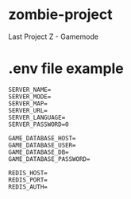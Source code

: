 # zombie-project

Last Project Z - Gamemode

# .env file example

```
SERVER_NAME=
SERVER_MODE=
SERVER_MAP=
SERVER_URL=
SERVER_LANGUAGE=
SERVER_PASSWORD=0

GAME_DATABASE_HOST=
GAME_DATABASE_USER=
GAME_DATABASE_DB=
GAME_DATABASE_PASSWORD=

REDIS_HOST=
REDIS_PORT=
REDIS_AUTH=
```
